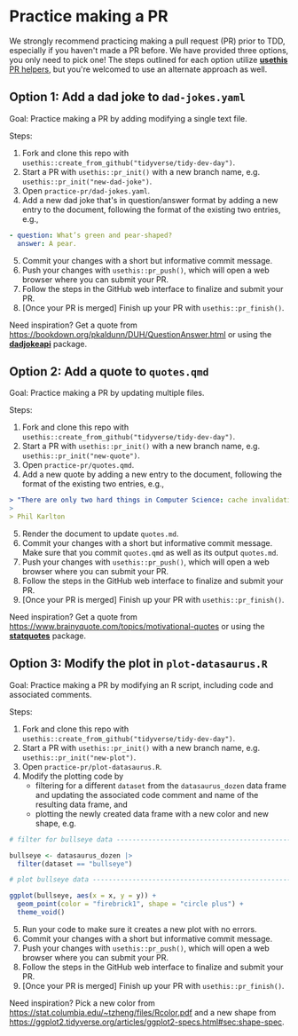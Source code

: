 # Practice making a PR

We strongly recommend practicing making a pull request (PR) prior to TDD, especially if you haven't made a PR before.
We have provided three options, you only need to pick one!
The steps outlined for each option utilize [**usethis** PR helpers](https://usethis.r-lib.org/articles/pr-functions.html), but you're welcomed to use an alternate approach as well.

## Option 1: Add a dad joke to `dad-jokes.yaml`

Goal: Practice making a PR by adding modifying a single text file.

Steps:

1. Fork and clone this repo with `usethis::create_from_github("tidyverse/tidy-dev-day")`.
2. Start a PR with `usethis::pr_init()` with a new branch name, e.g. `usethis::pr_init("new-dad-joke")`.
3. Open `practice-pr/dad-jokes.yaml`.
4. Add a new dad joke that's in question/answer format by adding a new entry to the document, following the format of the existing two entries, e.g.,

```yaml
- question: What’s green and pear-shaped?
  answer: A pear.
```

5. Commit your changes with a short but informative commit message.
6. Push your changes with `usethis::pr_push()`, which will open a web browser where you can submit your PR.
7. Follow the steps in the GitHub web interface to finalize and submit your PR.
8. [Once your PR is merged] Finish up your PR with `usethis::pr_finish()`.

Need inspiration? Get a quote from <https://bookdown.org/pkaldunn/DUH/QuestionAnswer.html> or using the [**dadjokeapi**](https://cran.r-project.org/web/packages/dadjokeapi/index.html) package.

## Option 2: Add a quote to `quotes.qmd`

Goal: Practice making a PR by updating multiple files.

Steps:

1. Fork and clone this repo with `usethis::create_from_github("tidyverse/tidy-dev-day")`.
2. Start a PR with `usethis::pr_init()` with a new branch name, e.g. `usethis::pr_init("new-quote")`.
3. Open `practice-pr/quotes.qmd`.
4. Add a new quote by adding a new entry to the document, following the format of the existing two entries, e.g.,

```yaml
> "There are only two hard things in Computer Science: cache invalidation and naming things."
> 
> Phil Karlton
```

5. Render the document to update `quotes.md`.
6. Commit your changes with a short but informative commit message. Make sure that you commit `quotes.qmd` as well as its output `quotes.md`.
7. Push your changes with `usethis::pr_push()`, which will open a web browser where you can submit your PR.
8. Follow the steps in the GitHub web interface to finalize and submit your PR.
9. [Once your PR is merged] Finish up your PR with `usethis::pr_finish()`.

Need inspiration? Get a quote from <https://www.brainyquote.com/topics/motivational-quotes> or using the [**statquotes**](https://cran.r-project.org/web/packages/statquotes/index.html) package.

## Option 3: Modify the plot in `plot-datasaurus.R`

Goal: Practice making a PR by modifying an R script, including code and associated comments.

Steps:

1. Fork and clone this repo with `usethis::create_from_github("tidyverse/tidy-dev-day")`.
2. Start a PR with `usethis::pr_init()` with a new branch name, e.g. `usethis::pr_init("new-plot")`.
3. Open `practice-pr/plot-datasaurus.R`.
4. Modify the plotting code by
   - filtering for a different `dataset` from the `datasaurus_dozen` data frame and updating the associated code comment and name of the resulting data frame, and 
   - plotting the newly created data frame with a new color and new shape, e.g.

```r
# filter for bullseye data ----------------------------------------------------

bullseye <- datasaurus_dozen |>
  filter(dataset == "bullseye")

# plot bullseye data ----------------------------------------------------------

ggplot(bullseye, aes(x = x, y = y)) +
  geom_point(color = "firebrick1", shape = "circle plus") +
  theme_void()
```

5. Run your code to make sure it creates a new plot with no errors.
6. Commit your changes with a short but informative commit message.
7. Push your changes with `usethis::pr_push()`, which will open a web browser where you can submit your PR.
8. Follow the steps in the GitHub web interface to finalize and submit your PR.
9. [Once your PR is merged] Finish up your PR with `usethis::pr_finish()`.

Need inspiration? Pick a new color from <https://stat.columbia.edu/~tzheng/files/Rcolor.pdf> and a new shape from <https://ggplot2.tidyverse.org/articles/ggplot2-specs.html#sec:shape-spec>.
